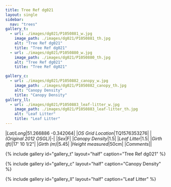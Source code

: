 ```yaml
---
title: Tree Ref dg021
layout: single
sidebar:
  nav: "trees"
gallery_t: 
  - url: ./images/dg021/P1050881_w.jpg
    image_path: ./images/dg021/P1050881_th.jpg
    alt: "Tree Ref dg021"
    title: "Tree Ref dg021"
  - url: ./images/dg021/P1050880_w.jpg
    image_path: ./images/dg021/P1050880_th.jpg
    alt: "Tree Ref dg021"
    title: "Tree Ref dg021"

gallery_c:
  - url: ./images/dg021/P1050882_canopy_w.jpg
    image_path: ./images/dg021/P1050882_canopy_th.jpg
    alt: "Canopy Density"
    title: "Canopy Density"
gallery_ll:
  - url: ./images/dg021/P1050883_leaf-litter_w.jpg
    image_path: ./images/dg021/P1050883_leaf-litter_th.jpg
    alt: "Leaf Litter"
    title: "Leaf Litter"
---
```


|*Lat/Long*|51.266886 -0.342064|
|*OS Grid Location*|TQ1576353276|
|*(Original 2012 OSGL)*|-|
|*Sex*|F|
|*Canopy Density*|1.5|
|*Leaf Litter*|1.5|
|*Girth (ft)*|17' 10 1/2"|
|*Girth (m)*|5.45|
|*Height measured*|50cm|
|*Comments*||

{% include gallery id="gallery_t" layout="half" caption="Tree Ref dg021" %}

{% include gallery id="gallery_c" layout="half" caption="Canopy Density" %}

{% include gallery id="gallery_ll" layout="half" caption="Leaf Litter" %}

